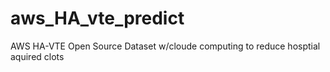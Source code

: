 # aws_HA_vte_predict
AWS HA-VTE Open Source Dataset w/cloude computing to reduce hosptial aquired clots
